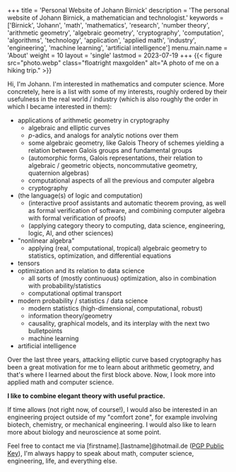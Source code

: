 +++
title = 'Personal Website of Johann Birnick'
description = 'The personal website of Johann Birnick, a mathematician and technologist.'
keywords = ['Birnick', 'Johann', 'math', 'mathematics', 'research', 'number theory', 'arithmetic geometry', 'algebraic geometry', 'cryptography', 'computation', 'algorithms', 'technology', 'application', 'applied math', 'industry', 'engineering', 'machine learning', 'artificial intelligence']
menu.main.name = 'About'
weight = 10
layout = 'single'
lastmod = 2023-07-19
+++
{{< figure src="photo.webp" class="floatright maxgolden" alt="A photo of me on a hiking trip." >}}

Hi, I'm Johann. I'm interested in mathematics and computer science.
More concretely, here is a list with some of my interests, roughly ordered by their usefulness in the real world / industry (which is also roughly the order in which I became interested in them):

- applications of arithmetic geometry in cryptography
  * algebraic and elliptic curves
  * $p$-adics, and analogs for analytic notions over them
  * some algebraic geometry, like Galois Theory of schemes yielding a relation between Galois groups and fundamental groups
  * (automorphic forms, Galois representations, their relation to algebraic / geometric objects, noncommutative geometry, quaternion algebras)
  * computational aspects of all the previous and computer algebra
  * cryptography
- (the language(s) of logic and computation)
  * (interactive proof assistants and automatic theorem proving, as well as formal verification of software, and combining computer algebra with formal verification of proofs)
  * (applying category theory to computing, data science, engineering, logic, AI, and other sciences)
- "nonlinear algebra"
  * applying (real, computational, tropical) algebraic geometry to statistics, optimization, and differential equations
- tensors
- optimization and its relation to data science
  * all sorts of (mostly continuous) optimization, also in combination with probability/statistics
  * computational optimal transport
- modern probability / statistics / data science
  * modern statistics (high-dimensional, computational, robust) 
  * information theory/geometry
  * causality, graphical models, and its interplay with the next two bulletpoints
  * machine learning
- artificial intelligence

Over the last three years, attacking elliptic curve based cryptography has been a great motivation for me to learn about arithmetic geometry, and that's where I learned about the first block above.
Now, I look more into applied math and computer science.

**I like to combine elegant theory with useful practice.**

If time allows (not right now, of course!), I would also be interested in an engineering project outside of my "comfort zone", for example involving biotech, chemistry, or mechanical engineering.
I would also like to learn more about biology and neuroscience at some point.

Feel free to contact me via \[firstname\].\[lastname\]@hotmail.de ([PGP Public Key](pgp-public-key.asc)), I'm always happy to speak about math, computer science, engineering, life, and everything else.
